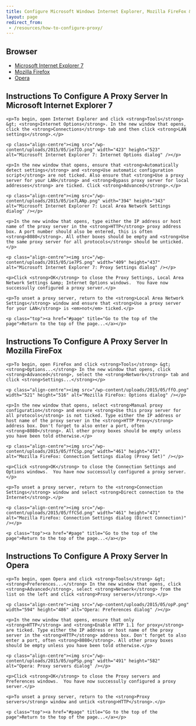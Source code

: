 ```yaml
---
title: Configure Microsoft Windows Internet Explorer, Mozilla FireFox & Opera To Use A Proxy Server
layout: page
redirect_from:
 - /resources/how-to-configure-proxy/
---
```

<h2>Browser</h2>

<ul>
	<li><a href="#ie7" title="Instructions on how to configure Microsoft Internet Explorer 7 to use a proxy server">Microsoft Internet Explorer 7</a></li>
	<li><a href="#firefox" title="Instructions on how to configure Mozilla Firefox to use a proxy server">Mozilla Firefox</a></li>
	<li><a href="#opera" title="Instructions on how to configure Opera to use a proxy server">Opera</a></li>
</ul>

<div id="ie7">
	<h2>Instructions To Configure A Proxy Server In Microsoft Internet Explorer 7</h2>

	<p>To begin, open Internet Explorer and click <strong>Tools</strong> &gt; <strong>Internet Options</strong>. In the new window that opens, click the <strong>Connections</strong> tab and then click <strong>LAN settings</strong>.</p>

	<p class="align-centre"><img src="/wp-content/uploads/2015/05/ie7IO.png" width="423" height="523" alt="Microsoft Internet Explorer 7: Internet Options dialog" /></p>

	<p>In the new window that opens, ensure that <strong>Automatically detect settings</strong> and <strong>Use automatic configuration script</strong> are not ticked. Also ensure that <strong>Use a proxy server for your LAN</strong> and <strong>Bypass proxy server for local addresses</strong> are ticked. Click <strong>Advanced</strong>.</p>

	<p class="align-centre"><img src="/wp-content/uploads/2015/05/ie7LANp.png" width="394" height="343" alt="Microsoft Internet Explorer 7: Local Area Network Settings dialog" /></p>

	<p>In the new window that opens, type either the IP address or host name of the proxy server in the <strong>HTTP</strong> proxy address box. A port number should also be entered, this is often <strong>8080</strong>. All other boxes should be empty and <strong>Use the same proxy server for all protocols</strong> should be unticked.</p>

	<p class="align-centre"><img src="/wp-content/uploads/2015/05/ie7PS.png" width="409" height="437" alt="Microsoft Internet Explorer 7: Proxy Settings dialog" /></p>

	<p>Click <strong>OK</strong> to close the Proxy Settings, Local Area Network Settings &amp; Internet Options windows.  You have now successully configured a proxy server.</p>

	<p>To unset a proxy server, return to the <strong>Local Area Network Settings</strong> window and ensure that <strong>Use a proxy server for your LAN</strong> is <em>not</em> ticked.</p>
	
	<p class="top"><a href="#page" title="Go to the top of the page">Return to the top of the page...</a></p>
</div>

<div id="firefox">
	<h2>Instructions To Configure A Proxy Server In Mozilla FireFox</h2>

	<p>To begin, open FireFox and click <strong>Tools</strong> &gt; <strong>Options...</strong> In the new window that opens, click <strong>Advanced</strong>, select the <strong>Network</strong> tab and click <strong>Settings...</strong></p>

	<p class="align-centre"><img src="/wp-content/uploads/2015/05/ffO.png" width="521" height="516" alt="Mozilla FireFox: Options dialog" /></p>

	<p>In the new window that opens, select <strong>Manual proxy configuration</strong> and ensure <strong>Use this proxy server for all protocols</strong> is not ticked. Type either the IP address or host name of the proxy server in the <strong>HTTP Proxy</strong> address box. Don't forget to also enter a port, often <strong>8080</strong>. All other proxy boxes should be empty unless you have been told otherwise.</p>

	<p class="align-centre"><img src="/wp-content/uploads/2015/05/ffCSp.png" width="461" height="471" alt="Mozilla FireFox: Connection Settings dialog (Proxy Set)" /></p>

	<p>Click <strong>OK</strong> to close the Connection Settings and Options windows.  You have now successully configured a proxy server.</p>

	<p>To unset a proxy server, return to the <strong>Connection Settings</strong> window and select <strong>Direct connection to the Internet</strong>.</p>

	<p class="align-centre"><img src="/wp-content/uploads/2015/05/ffCSd.png" width="461" height="471" alt="Mozilla FireFox: Connection Settings dialog (Direct Connection)" /></p>
	
	<p class="top"><a href="#page" title="Go to the top of the page">Return to the top of the page...</a></p>
</div>

<div id="opera">
	<h2>Instructions To Configure A Proxy Server In Opera</h2>

	<p>To begin, open Opera and click <strong>Tools</strong> &gt; <strong>Preferences...</strong> In the new window that opens, click <strong>Advanced</strong>, select <strong>Network</strong> from the list on the left and click <strong>Proxy servers</strong>.</p>

	<p class="align-centre"><img src="/wp-content/uploads/2015/05/opP.png" width="594" height="486" alt="Opera: Preferences dialog" /></p>

	<p>In the new window that opens, ensure that only <strong>HTTP</strong> and <strong>Enable HTTP 1.1 for proxy</strong> are ticked. Type either the IP address or host name of the proxy server in the <strong>HTTP</strong> address box. Don't forget to also enter a port, often <strong>8080</strong>. All other proxy boxes should be empty unless you have been told otherwise.</p>

	<p class="align-centre"><img src="/wp-content/uploads/2015/05/opPSp.png" width="491" height="582" alt="Opera: Proxy servers dialog" /></p>

	<p>Click <strong>OK</strong> to close the Proxy servers and Preferences windows.  You have now successully configured a proxy server.</p>

	<p>To unset a proxy server, return to the <strong>Proxy servers</strong> window and untick <strong>HTTP</strong>.</p>
	
	<p class="top"><a href="#page" title="Go to the top of the page">Return to the top of the page...</a></p>
</div>
